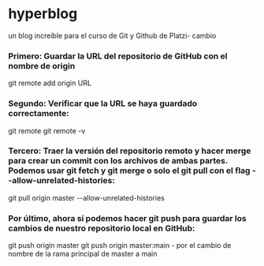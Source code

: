 # hyperblog
un blog increíble para el curso de Git y Github de Platzi- cambio

### Primero: Guardar la URL del repositorio de GitHub con el nombre de origin
 
git remote add origin URL

### Segundo: Verificar que la URL se haya guardado correctamente:
git remote
git remote -v

### Tercero: Traer la versión del repositorio remoto y hacer merge para crear un commit con los archivos de ambas partes. Podemos usar git fetch y git merge o solo el git pull con el flag --allow-unrelated-histories:

git pull origin master --allow-unrelated-histories

### Por último, ahora sí podemos hacer git push para guardar los cambios de nuestro repositorio local en GitHub:

git push origin master
git push origin master:main - por el cambio de nombre de la rama principal de master a main
